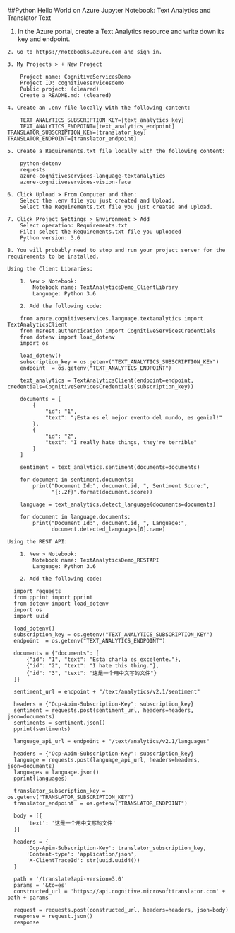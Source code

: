 ##Python Hello World on Azure Jupyter Notebook: Text Analytics and Translator Text
  
  1. In the Azure portal, create a Text Analytics resource and write down its key and endpoint.
	
	2. Go to https://notebooks.azure.com and sign in. 
	
	3. My Projects > + New Project
	
		Project name: CognitiveServicesDemo
		Project ID: cognitiveservicesdemo
		Public project: (cleared)
		Create a README.md: (cleared)
		
	4. Create an .env file locally with the following content: 
	 
		TEXT_ANALYTICS_SUBSCRIPTION_KEY=[text_analytics_key]
		TEXT_ANALYTICS_ENDPOINT=[text_analytics_endpoint]
    TRANSLATOR_SUBSCRIPTION_KEY=[translator_key]
    TRANSLATOR_ENDPOINT=[translator_endpoint]
		
	5. Create a Requirements.txt file locally with the following content: 
	
		python-dotenv
		requests
		azure-cognitiveservices-language-textanalytics
		azure-cognitiveservices-vision-face

	6. Click Upload > From Computer and then: 
		Select the .env file you just created and Upload.
		Select the Requirements.txt file you just created and Upload.
		
	7. Click Project Settings > Environment > Add
		Select operation: Requirements.txt
		File: select the Requirements.txt file you uploaded
		Python version: 3.6
		
	8. You will probably need to stop and run your project server for the requirements to be installed.
	
	Using the Client Libraries:
	
		1. New > Notebook:
			Notebook name: TextAnalyticsDemo_ClientLibrary
			Language: Python 3.6
			
		2. Add the following code: 
		
		from azure.cognitiveservices.language.textanalytics import TextAnalyticsClient
		from msrest.authentication import CognitiveServicesCredentials
		from dotenv import load_dotenv
		import os
		
		load_dotenv()
		subscription_key = os.getenv("TEXT_ANALYTICS_SUBSCRIPTION_KEY")
		endpoint  = os.getenv("TEXT_ANALYTICS_ENDPOINT")
		
		text_analytics = TextAnalyticsClient(endpoint=endpoint, credentials=CognitiveServicesCredentials(subscription_key))
		
		documents = [
		    {
		        "id": "1",
		        "text": "¡Esta es el mejor evento del mundo, es genial!"
		    },
		    {
		        "id": "2",
		        "text": "I really hate things, they're terrible"
		    }
		]
		
		sentiment = text_analytics.sentiment(documents=documents)
		
		for document in sentiment.documents:
		    print("Document Id:", document.id, ", Sentiment Score:",
		          "{:.2f}".format(document.score))
		
		language = text_analytics.detect_language(documents=documents)
		
		for document in language.documents:
		    print("Document Id:", document.id, ", Language:",
		          document.detected_languages[0].name)
		
	Using the REST API:
	
		1. New > Notebook:
			Notebook name: TextAnalyticsDemo_RESTAPI
			Language: Python 3.6
			
		2. Add the following code: 
		
      import requests
      from pprint import pprint
      from dotenv import load_dotenv
      import os
      import uuid
      
      load_dotenv()
      subscription_key = os.getenv("TEXT_ANALYTICS_SUBSCRIPTION_KEY")
      endpoint  = os.getenv("TEXT_ANALYTICS_ENDPOINT")

      documents = {"documents": [
          {"id": "1", "text": "Esta charla es excelente."},
          {"id": "2", "text": "I hate this thing."},
          {"id": "3", "text": "这是一个用中文写的文件"}
      ]}

      sentiment_url = endpoint + "/text/analytics/v2.1/sentiment"

      headers = {"Ocp-Apim-Subscription-Key": subscription_key}
      sentiment = requests.post(sentiment_url, headers=headers, json=documents)
      sentiments = sentiment.json()
      pprint(sentiments)

      language_api_url = endpoint + "/text/analytics/v2.1/languages"

      headers = {"Ocp-Apim-Subscription-Key": subscription_key}
      language = requests.post(language_api_url, headers=headers, json=documents)
      languages = language.json()
      pprint(languages)

      translator_subscription_key = os.getenv("TRANSLATOR_SUBSCRIPTION_KEY")
      translator_endpoint  = os.getenv("TRANSLATOR_ENDPOINT")

      body = [{
          'text': '这是一个用中文写的文件'
      }]
      
      headers = {
          'Ocp-Apim-Subscription-Key': translator_subscription_key,
          'Content-type': 'application/json',
          'X-ClientTraceId': str(uuid.uuid4())
      }

      path = '/translate?api-version=3.0'
      params = '&to=es'
      constructed_url = 'https://api.cognitive.microsofttranslator.com' + path + params

      request = requests.post(constructed_url, headers=headers, json=body)
      response = request.json()
      response

